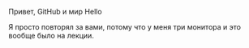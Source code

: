 Привет, GitHub и мир
Hello


Я просто повторял за вами, потому что у меня три монитора и это вообще было на лекции.
